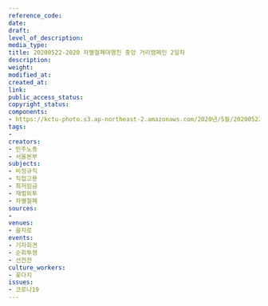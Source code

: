 ```yaml
---
reference_code: 
date: 
draft: 
level_of_description: 
media_type: 
title: 20200522-2020 차별철폐대행진 중앙 거리캠페인 2일차
description: 
weight: 
modified_at: 
created_at: 
link: 
public_access_status: 
copyright_status: 
components:
- https://kctu-photo.s3.ap-northeast-2.amazonaws.com/2020년/5월/20200522-2020+차별철폐대행진+중앙+거리캠페인+2일차/_DSC4587.jpg
tags:
- 
creators:
- 민주노총
- 서울본부
subjects:
- 비정규직
- 직접고용
- 최저임금
- 재벌외투
- 차별철폐
sources:
- 
venues:
- 을지로
events:
- 기자회견
- 순회투쟁
- 선전전
culture_workers:
- 꽃다지
issues:
- 코로나19
---
```

